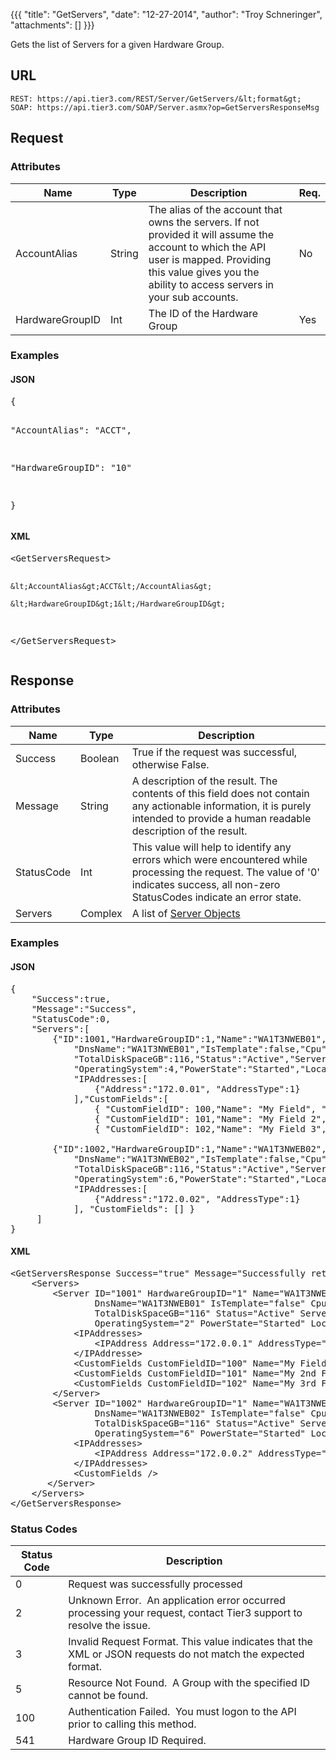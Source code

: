 {{{
  "title": "GetServers",
  "date": "12-27-2014",
  "author": "Troy Schneringer",
  "attachments": []
}}}

Gets the list of Servers for a given Hardware Group.

## URL

    REST: https://api.tier3.com/REST/Server/GetServers/&lt;format&gt;
    SOAP: https://api.tier3.com/SOAP/Server.asmx?op=GetServersResponseMsg

## Request
### Attributes
<table>
    <thead>
    <tr>
      <th>Name</th>
      <th>Type</th>
      <th>Description</th>
      <th>Req.</th>
    </tr>
  </thead>
  <tbody>
    <tr>
      <td>AccountAlias</td>
      <td>String</td>
      <td>The alias of the account that owns the servers. If not provided it will assume the account to which the API user is mapped. Providing this value gives you the ability to access servers in your sub accounts.</td>
      <td>No</td>
    </tr>
    <tr>
      <td>HardwareGroupID</td>
      <td>Int</td>
      <td>The ID of the Hardware Group</td>
      <td>Yes</td>
    </tr>
  </tbody>
</table>

### Examples
<h4>JSON</h4>
<pre>{

  "AccountAlias": "ACCT",

  "HardwareGroupID": "10"

}</pre>

<h4>XML</h4>
<pre>&lt;GetServersRequest&gt;

    &lt;AccountAlias&gt;ACCT&lt;/AccountAlias&gt;

    &lt;HardwareGroupID&gt;1&lt;/HardwareGroupID&gt;

&lt;/GetServersRequest&gt;</pre>

## Response
### Attributes
<table>
  <thead>
  <tr>
    <th>Name</th>
    <th>Type</th>
    <th>Description</th>
  </tr>
</thead>
<tbody>
    <tr>
      <td>Success</td>
      <td>Boolean</td>
      <td>True if the request was successful, otherwise False.</td>
    </tr>
    <tr>
      <td>Message</td>
      <td>String</td>
      <td>A description of the result. The contents of this field does not contain any actionable information, it is purely intended to provide a human readable description of the result.</td>
    </tr>
    <tr>
      <td>StatusCode</td>
      <td>Int</td>
      <td>This value will help to identify any errors which were encountered while processing the request. The value of '0' indicates success, all non-zero StatusCodes indicate an error state.</td>
    </tr>
    <tr>
      <td>Servers</td>
      <td>Complex</td>
      <td>A list of <a href="/entries/23105126-Server-Object" target="_blank">Server Objects</a>
      </td>
    </tr>
  </tbody>
</table>

### Examples
<h4>JSON</h4>
<pre>{<br />    "Success":true,<br />    "Message":"Success",<br />    "StatusCode":0,<br />    "Servers":[<br />        {"ID":1001,"HardwareGroupID":1,"Name":"WA1T3NWEB01","Description":"WA1T3NWEB01",<br />            "DnsName":"WA1T3NWEB01","IsTemplate":false,"Cpu":2,"MemoryGB":4,"DiskCount":3,<br />            "TotalDiskSpaceGB":116,"Status":"Active","ServerType":"2","ServiceLevel":"1",<br />            "OperatingSystem":4,"PowerState":"Started","Location":"WA1","IPAddress":"172.0.0.1"<br />            "IPAddresses:[<br />                {"Address":"172.0.01", "AddressType":1}<br />            ],"CustomFields":[<br />                { "CustomFieldID": 100,"Name": "My Field", "Type": "Text", "Value": "A test"},<br />                { "CustomFieldID": 101,"Name": "My Field 2","Type": "Option","Value": "2"},<br />                { "CustomFieldID": 102,"Name": "My Field 3","Type": "Checkbox","Value": "true"},]},<br /><br />        {"ID":1002,"HardwareGroupID":1,"Name":"WA1T3NWEB02","Description":"WA1T3NWEB02",<br />            "DnsName":"WA1T3NWEB02","IsTemplate":false,"Cpu":2,"MemoryGB":4,"DiskCount":3,<br />            "TotalDiskSpaceGB":116,"Status":"Active","ServerType":"1","ServiceLevel":"2",<br />            "OperatingSystem":6,"PowerState":"Started","Location":"WA1","IPAddress":"172.0.0.2"<br />            "IPAddresses:[<br />                {"Address":"172.0.02", "AddressType":1}<br />            ], "CustomFields": [] }<br />     ]<br />}</pre>

<h4>XML</h4>
<pre>&lt;GetServersResponse Success="true" Message="Successfully retrieved servers" StatusCode="0"&gt;<br />    &lt;Servers&gt;<br />        &lt;Server ID="1001" HardwareGroupID="1" Name="WA1T3NWEB01" Description="WA1T3NWEB01" <br />                DnsName="WA1T3NWEB01" IsTemplate="false" Cpu="2" MemoryGB="4" DiskCount="3" <br />                TotalDiskSpaceGB="116" Status="Active" ServerType="1" ServiceLevel="2" <br />                OperatingSystem="2" PowerState="Started" Location="WA1" IPAddress="172.0.0.1"&gt;<br />            &lt;IPAddresses&gt;<br />                &lt;IPAddress Address="172.0.0.1" AddressType="RIP" /&gt;<br />            &lt;/IPAddresse&gt;<br />            &lt;CustomFields CustomFieldID="100" Name="My Field" Type="Text" Value="Test Value" /&gt;<br />            &lt;CustomFields CustomFieldID="101" Name="My 2nd Field" Type="Option" Value="Value 3" /&gt;<br />            &lt;CustomFields CustomFieldID="102" Name="My 3rd Field" Type="Checkbox" Value="true" /&gt;<br />        &lt;/Server&gt;<br />        &lt;Server ID="1002" HardwareGroupID="1" Name="WA1T3NWEB02" Description="WA1T3NWEB02" <br />                DnsName="WA1T3NWEB02" IsTemplate="false" Cpu="2" MemoryGB="4" DiskCount="3" <br />                TotalDiskSpaceGB="116" Status="Active"&nbsp;ServerType="2" ServiceLevel="1" <br />                OperatingSystem="6" PowerState="Started" Location="WA1" IPAddress="172.0.0.2"<br />            &lt;IPAddresses&gt;<br />                &lt;IPAddress Address="172.0.0.2" AddressType="RIP"/&gt;<br />            &lt;/IPAddresses&gt;<br />            &lt;CustomFields /&gt;<br />       &lt;/Server&gt;<br />    &lt;/Servers&gt;&nbsp;<br />&lt;/GetServersResponse&gt;</pre>

### Status Codes
<table>
    <thead>
  <tr>
    <th>Status Code</th>
    <th>Description</th>
  </tr>
  </thead>
  <tbody>
    <tr>
      <td>0</td>
      <td>Request was successfully processed</td>
    </tr>
    <tr>
      <td>2</td>
      <td>Unknown Error. &nbsp;An application error occurred processing your request, contact Tier3 support to resolve the issue.</td>
    </tr>
    <tr>
      <td>3</td>
      <td>Invalid Request Format. This value indicates that the XML or JSON requests do not match the expected format.</td>
    </tr>
    <tr>
      <td>5</td>
      <td>Resource Not Found. &nbsp;A Group with the specified ID cannot be found.</td>
    </tr>
    <tr>
      <td>100</td>
      <td>Authentication Failed. &nbsp;You must logon to the API prior to calling this method.</td>
    </tr>
    <tr>
      <td>541</td>
      <td>Hardware Group ID Required.&nbsp;</td>
    </tr>
  </tbody>
</table>